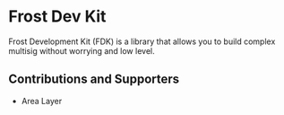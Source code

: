# Frost Dev Kit 

Frost Development Kit (FDK) is a library that allows you to build complex multisig without worrying and low level.

## Contributions and Supporters 

- Area Layer



